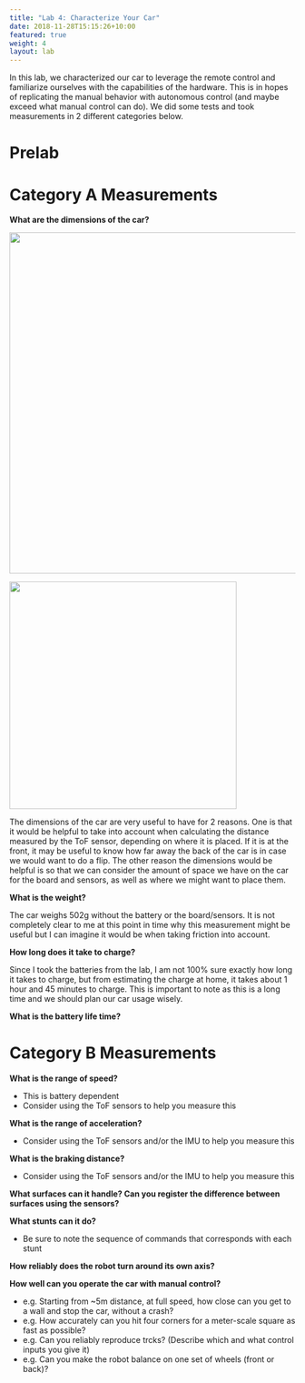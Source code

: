 ```yaml
---
title: "Lab 4: Characterize Your Car"
date: 2018-11-28T15:15:26+10:00
featured: true
weight: 4
layout: lab
---
```


In this lab, we characterized our car to leverage the remote control and familiarize ourselves with the capabilities of the hardware. This is in hopes of replicating the manual behavior with autonomous control (and maybe exceed what manual control can do). We did some tests and took measurements in 2 different categories below.

# Prelab

# Category A Measurements

__What are the dimensions of the car?__

<p align="left"><img src="../../images/lab4/height-car.jpeg" height="600" width="600"></p>
<p align="left"><img src="../../images/lab4/length-car.jpeg" height="400" width="400"></p>

The dimensions of the car are very useful to have for 2 reasons. One is that it would be helpful to take into account when calculating the distance measured by the ToF sensor, depending on where it is placed. If it is at the front, it may be useful to know how far away the back of the car is in case we would want to do a flip. The other reason the dimensions would be helpful is so that we can consider the amount of space we have on the car for the board and sensors, as well as where we might want to place them.

__What is the weight?__

The car weighs 502g without the battery or the board/sensors. It is not completely clear to me at this point in time why this measurement might be useful but I can imagine it would be when taking friction into account. 

__How long does it take to charge?__

Since I took the batteries from the lab, I am not 100% sure exactly how long it takes to charge, but from estimating the charge at home, it takes about 1 hour and 45 minutes to charge. This is important to note as this is a long time and we should plan our car usage wisely.

__What is the battery life time?__

# Category B Measurements

__What is the range of speed?__
* This is battery dependent
* Consider using the ToF sensors to help you measure this

__What is the range of acceleration?__
* Consider using the ToF sensors and/or the IMU to help you measure this

__What is the braking distance?__
* Consider using the ToF sensors and/or the IMU to help you measure this

__What surfaces can it handle? Can you register the difference between surfaces using the sensors?__

__What stunts can it do?__
* Be sure to note the sequence of commands that corresponds with each stunt

__How reliably does the robot turn around its own axis?__

__How well can you operate the car with manual control?__
* e.g. Starting from ~5m distance, at full speed, how close can you get to a wall and stop the car, without a crash?
* e.g. How accurately can you hit four corners for a meter-scale square as fast as possible?
* e.g. Can you reliably reproduce trcks? (Describe which and what control inputs you give it)
* e.g. Can you make the robot balance on one set of wheels (front or back)?